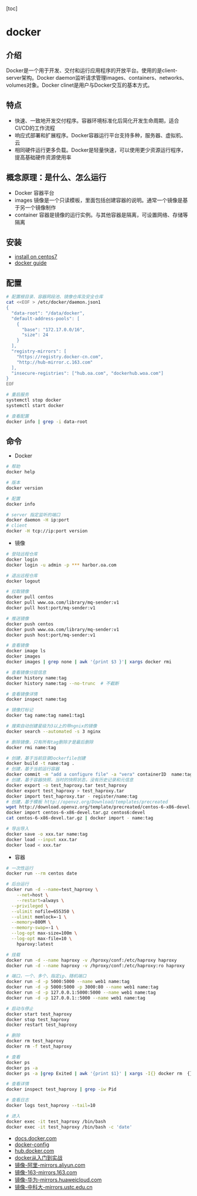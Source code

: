 [toc]

# docker

## 介绍
Docker是一个用于开发、交付和运行应用程序的开放平台。使用的是client-server架构。Docker daemon监听请求管理images、containers、networks、volumes对象。Docker clinet是用户与Docker交互的基本方式。

## 特点
- 快速、一致地开发交付程序。容器环境标准化后简化开发生命周期，适合CI/CD的工作流程
- 响应式部署和扩展程序。Docker容器运行平台支持多种，服务器、虚拟机、云
- 相同硬件运行更多负载。Docker是轻量快速，可以使用更少资源运行程序，提高基础硬件资源使用率

## 概念原理：是什么、怎么运行
- Docker 容器平台
- images 镜像是一个只读模板，里面包括创建容器的说明。通常一个镜像是基于另一个镜像制作
- container 容器是镜像的运行实例。与其他容器是隔离，可设置网络、存储等隔离

## 安装

- [install on centos7](https://github.com/fearless11/toolbox/blob/master/docker/docker.sh)
- [docker guide](https://github.com/fearless11/toolbox/tree/master/docker/guide)

## 配置

```bash
# 配置根目录、容器网段池、镜像仓库及安全仓库
cat <<EOF > /etc/docker/daemon.json1
{
  "data-root": "/data/docker",
  "default-address-pools": [
    {
      "base": "172.17.0.0/16",
      "size": 24
    }
  ],
  "registry-mirrors": [
    "https://registry.docker-cn.com",
    "http://hub-mirror.c.163.com"
  ],
  "insecure-registries": ["hub.oa.com", "dockerhub.woa.com"]
}
EOF

# 重启服务
systemctl stop docker
systemctl start docker

# 查看配置
docker info | grep -i data-root
```

## 命令

- Docker

```bash
# 帮助
docker help

# 版本
docker version

# 配置
docker info

# server 指定监听的端口
docker daemon -H ip:port
# client
docker -H tcp://ip:port version
```

- 镜像

```bash
# 登陆远程仓库
docker login
docker login -u admin -p *** harbor.oa.com

# 退出远程仓库
docker logout

# 拉取镜像
docker pull centos
docker pull www.oa.com/library/mq-sender:v1
docker pull host:port/mq-sender:v1

# 推送镜像
docker push centos
docker push www.oa.com/library/mq-sender:v1
docker push host:port/mq-sender:v1

# 查看镜像
docker image ls
docker images
docker images | grep none | awk '{print $3 }'| xargs docker rmi

# 查看镜像分层信息
docker history name:tag
docker history name:tag --no-trunc  # 不截断

# 查看镜像详情
docker inspect name:tag 

# 镜像打标记
docker tag name:tag name1:tag1

# 搜索自动创建星级为3以上的带ngnix的镜像
docker search --automated -s 3 nginx

# 删除镜像，只有所有tag删除才是最后删除
docker rmi name:tag

# 创建，基于当前目录Dockerfile创建
docker build -t name:tag .
# 创建，基于当前运行容器
docker commit -m "add a configure file" -a "vera" containerID  name:tag
# 创建，基于容器快照，当时的快照状态，没有历史记录和元信息
docker export -o test_haproxy.tar test_haproxy
docker export test_haproxy > test_haproxy.tar
docker import test_haproxy.tar - register/name:tag
# 创建，基于模板 http://openvz.org/Download/templates/precreated
wget http://download.openvz.org/template/precreated/centos-6-x86-devel.tar.gz
docker import centos-6-x86-devel.tar.gz centos6:devel
cat centos-6-x86-devel.tar.gz | docker import - name:tag

# 导出导入
docker save -o xxx.tar name:tag
docker load --input xxx.tar
docker load < xxx.tar
```

- 容器

```bash
# 一次性运行
docker run --rm centos date

# 后台运行
docker run -d --name=test_haproxy \
	--net=host \
	--restart=always \
  --privileged \
  --ulimit nofile=655350 \
  --ulimit memlock=-1 \
  --memory=800M \
  --memory-swap=-1 \
  --log-opt max-size=100m \
  --log-opt max-file=10 \
	hparoxy:latest

# 挂载
docker run -d --name haproxy -v /hproxy/conf:/etc/haproxy haproxy
docker run -d --name haproxy -v /hproxy/conf:/etc/haproxy:ro haproxy

# 端口，一个、多个、指定ip、随机端口
docker run -d -p 5000:5000 --name web1 name:tag
docker run -d -p 5000:5000 -p 3000:80 --name web1 name:tag 
docker run -d -p 127.0.0.1:5000:5000 --name web1 name:tag
docker run -d -p 127.0.0.1::5000 --name web1 name:tag

# 启动与停止
docker start test_haproxy
docker stop test_haproxy
docker restart test_haproxy

# 删除
docker rm test_haproxy
docker rm -f test_haproxy

# 查看
docker ps
docker ps -a
docker ps -a |grep Exited | awk '{print $1}' | xargs -I{} docker rm  {}

# 查看详情
docker inspect test_haproxy | grep -iw Pid

# 查看日志
docker logs test_haproxy --tail=10

# 进入
docker exec -it test_haproxy /bin/bash
docker exec -it test_haproxy /bin/bash -c 'date'
```

- [docs.docker.com](https://docs.docker.com/language/golang/)
- [docker-config](https://docs.docker.com/engine/reference/commandline/dockerd/)
- [hub.docker.com](https://hub.docker.com/)
- [docker从入门到实战](https://yeasy.gitbook.io/docker_practice/introduction)
- [镜像-阿里-mirrors.aliyun.com](https://mirrors.aliyun.com/mirror/)
- [镜像-163-mirrors.163.com](http://mirrors.163.com/centos/7/isos/x86_64/)
- [镜像-华为-mirrors.huaweicloud.com](https://mirrors.huaweicloud.com/)
- [镜像-中科大-mirrors.ustc.edu.cn](http://mirrors.ustc.edu.cn/) 
